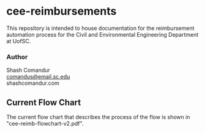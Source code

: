 # cee-reimbursements
This repository is intended to house documentation for the reimbursement automation process for the 
Civil and Environmental Engineering Department at UofSC.

### Author
Shash Comandur  
comandus@email.sc.edu  
shashcomandur.com

## Current Flow Chart
The current flow chart that describes the process of the flow is shown in "cee-reimb-flowchart-v2.pdf".
